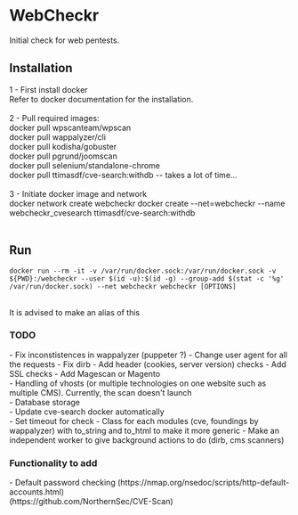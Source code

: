 # WebCheckr
Initial check for web pentests.</br>

<h2>Installation</h2>
1 - First install docker</br>
Refer to docker documentation for the installation.</br>
</br>
2 - Pull required images:</br>
docker pull wpscanteam/wpscan</br>
docker pull wappalyzer/cli</br>
docker pull kodisha/gobuster</br>
docker pull pgrund/joomscan</br>
docker pull selenium/standalone-chrome</br>
docker pull ttimasdf/cve-search:withdb -- takes a lot of time...</br>
</br>
3 - Initiate docker image and network</br>
docker network create webcheckr
docker create --net=webcheckr --name webcheckr_cvesearch ttimasdf/cve-search:withdb</br>
</br>
<h2>Run</h2>

```
docker run --rm -it -v /var/run/docker.sock:/var/run/docker.sock -v ${PWD}:/webcheckr --user $(id -u):$(id -g) --group-add $(stat -c '%g' /var/run/docker.sock) --net webcheckr webcheckr [OPTIONS]
```

</br>
It is advised to make an alias of this
<h3>TODO</h3>
- Fix inconstistences in wappalyzer (puppeter ?) 
- Change user agent for all the requests
- Fix dirb
- Add header (cookies, server version) checks
- Add SSL checks
- Add Magescan or Magento</br>
- Handling of vhosts (or multiple technologies on one website such as multiple CMS). Currently, the scan doesn't launch</br>
- Database storage</br>
- Update cve-search docker automatically</br>
- Set timeout for check
- Class for each modules (cve, foundings by wappalyzer) with to_string and to_html to make it more generic
- Make an independent worker to give background actions to do (dirb, cms scanners)
</br>
<h3>Functionality to add</h3>
- Default password checking (https://nmap.org/nsedoc/scripts/http-default-accounts.html)</br>
(https://github.com/NorthernSec/CVE-Scan)

